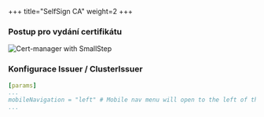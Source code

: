+++
title="SelfSign CA"
weight=2
+++

### Postup pro vydání certifikátu

![Cert-manager with SmallStep](../../../images/acme-for-kubernetes/cert-manager-with-selfsigned-ca.png "Cert-manager with SmallStep")

### Konfigurace Issuer / ClusterIssuer

```yaml
[params]
...
mobileNavigation = "left" # Mobile nav menu will open to the left of the screen.
...
```
